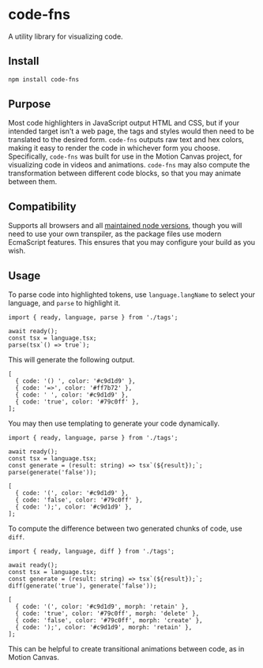 # code-fns

A utility library for visualizing code.

## Install

```bash
npm install code-fns
```

## Purpose

Most code highlighters in JavaScript output HTML and CSS, but if your intended
target isn't a web page, the tags and styles would then need to be translated
to the desired form. `code-fns` outputs raw text and hex colors, making it easy
to render the code in whichever form you choose. Specifically, `code-fns` was
built for use in the Motion Canvas project, for visualizing code in videos and
animations. `code-fns` may also compute the transformation between different
code blocks, so that you may animate between them.

## Compatibility

Supports all browsers and all [maintained node
versions](https://github.com/nodejs/Release), though you will need to use your
own transpiler, as the package files use modern EcmaScript features. This
ensures that you may configure your build as you wish.

## Usage

To parse code into highlighted tokens, use `language.langName` to select your
language, and `parse` to highlight it.

```tsx
import { ready, language, parse } from './tags';

await ready();
const tsx = language.tsx;
parse(tsx`() => true`);
```

This will generate the following output.

```tsx
[
  { code: '() ', color: '#c9d1d9' },
  { code: '=>', color: '#ff7b72' },
  { code: ' ', color: '#c9d1d9' },
  { code: 'true', color: '#79c0ff' },
];
```

You may then use templating to generate your code dynamically.

```tsx
import { ready, language, parse } from './tags';

await ready();
const tsx = language.tsx;
const generate = (result: string) => tsx`(${result});`;
parse(generate('false'));
```

```tsx
[
  { code: '(', color: '#c9d1d9' },
  { code: 'false', color: '#79c0ff' },
  { code: ');', color: '#c9d1d9' },
];
```

To compute the difference between two generated chunks of code, use `diff`.

```tsx
import { ready, language, diff } from './tags';

await ready();
const tsx = language.tsx;
const generate = (result: string) => tsx`(${result});`;
diff(generate('true'), generate('false'));
```

```tsx
[
  { code: '(', color: '#c9d1d9', morph: 'retain' },
  { code: 'true', color: '#79c0ff', morph: 'delete' },
  { code: 'false', color: '#79c0ff', morph: 'create' },
  { code: ');', color: '#c9d1d9', morph: 'retain' },
];
```

This can be helpful to create transitional animations between code, as in
Motion Canvas.
